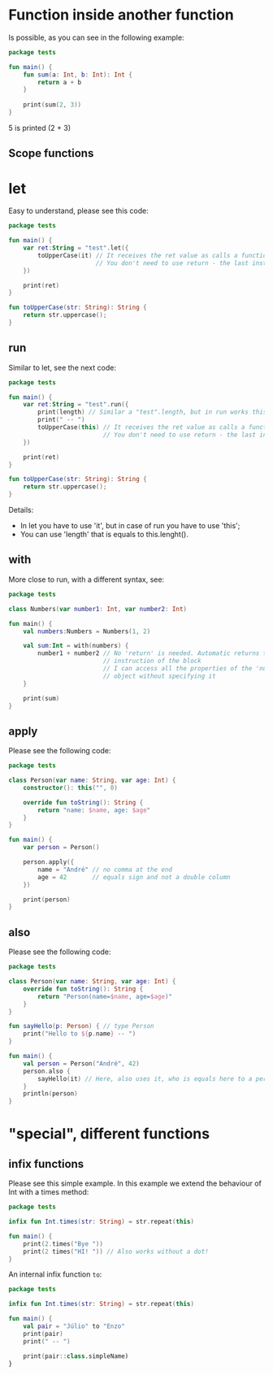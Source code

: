 # Function inside another function

Is possible, as you can see in the following example:

```kotlin
package tests

fun main() {
    fun sum(a: Int, b: Int): Int {
        return a + b
    }
    
    print(sum(2, 3))
}
```

5 is printed (2 + 3)


## Scope functions


# let

Easy to understand, please see this code:

```kotlin
package tests

fun main() {
    var ret:String = "test".let({
        toUpperCase(it) // It receives the ret value as calls a function
                        // You don't need to use return - the last instruction is returned
    })

    print(ret)
}

fun toUpperCase(str: String): String {
    return str.uppercase();
}
```


## run

Similar to let, see the next code:

```kotlin
package tests

fun main() {
    var ret:String = "test".run({
        print(length) // Similar a "test".length, but in run works this way
        print(" -- ")
        toUpperCase(this) // It receives the ret value as calls a function
                          // You don't need to use return - the last instruction is returned        
    })

    print(ret)
}

fun toUpperCase(str: String): String {
    return str.uppercase();
}
```

Details:
- In let you have to use 'it', but in case of run you have to use 'this';
- You can use 'length' that is equals to this.lenght().


## with

More close to run, with a different syntax, see:

```kotlin
package tests

class Numbers(var number1: Int, var number2: Int)

fun main() {
    val numbers:Numbers = Numbers(1, 2)

    val sum:Int = with(numbers) {
        number1 + number2 // No 'return' is needed. Automatic returns the last 
                          // instruction of the block
                          // I can access all the properties of the 'numbers'
                          // object without specifying it
    }

    print(sum)
}
```


## apply

Please see the following code:

```kotlin
package tests

class Person(var name: String, var age: Int) {
    constructor(): this("", 0)

    override fun toString(): String {
        return "name: $name, age: $age"
    }
}

fun main() {
    var person = Person()

    person.apply({
        name = "André" // no comma at the end
        age = 42       // equals sign and not a double column
    })

    print(person)
}
```


## also

Please see the following code:

```kotlin
package tests

class Person(var name: String, var age: Int) {
    override fun toString(): String {
        return "Person(name=$name, age=$age)"
    }
}

fun sayHello(p: Person) { // type Person
    print("Hello to ${p.name} -- ")
}

fun main() {
    val person = Person("André", 42)
    person.also {
        sayHello(it) // Here, also uses it, who is equals here to a person
    }
    println(person)
}
```


# "special", different functions


## infix functions

Please see this simple example. In this example we extend the behaviour of Int with a times method:

```kotlin
package tests

infix fun Int.times(str: String) = str.repeat(this)

fun main() {
    print(2.times("Bye "))
    print(2 times("HI! ")) // Also works without a dot!    
}
```

An internal infix function `to`:

```kotlin
package tests

infix fun Int.times(str: String) = str.repeat(this)

fun main() {
    val pair = "Júlio" to "Enzo"
    print(pair)
    print(" -- ")

    print(pair::class.simpleName)
}
```